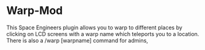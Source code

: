 # Warp-Mod
This Space Engineers plugin allows you to warp to different places by clicking on LCD screens with a warp name which teleports you to a location. There is also a /warp [warpname] command for admins,
